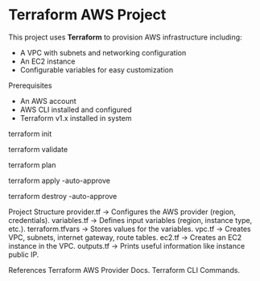 # Terraform AWS Project

This project uses **Terraform** to provision AWS infrastructure including:
- A VPC with subnets and networking configuration
- An EC2 instance
- Configurable variables for easy customization

 Prerequisites
- An AWS account
- AWS CLI installed and configured 
- Terraform v1.x installed in system

terraform init

terraform validate

terraform plan

terraform apply -auto-approve

terraform destroy -auto-approve

Project Structure
provider.tf → Configures the AWS provider (region, credentials).
variables.tf → Defines input variables (region, instance type, etc.).
terraform.tfvars → Stores values for the variables.
vpc.tf → Creates VPC, subnets, internet gateway, route tables.
ec2.tf → Creates an EC2 instance in the VPC.
outputs.tf → Prints useful information like instance public IP.

References
Terraform AWS Provider Docs.
Terraform CLI Commands.

